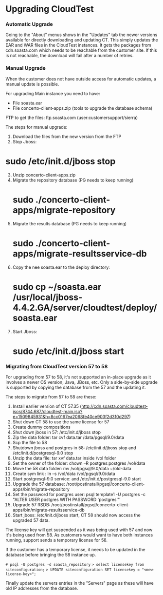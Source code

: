 # Upgrading CloudTest

### Automatic Upgrade
Going to the "About" menus shows in the "Updates" tab the newer versions available for directly downloading and updating CT. This simply updates the EAR and WAR files in the CloudTest instances. It gets the packages from cdn.soasta.com which needs to be reachable from the customer site. If this is not reachable, the download will fail after a number of retries.

### Manual Upgrade
When the customer does not have outside access for automatic updates, a manual update is possible.

For upgrading Main instance you need to have:
  - File soasta.ear
  - File concerto-client-apps.zip (tools to upgrade the database schema)

FTP to get the files: ftp.soasta.com (user:customersupport/sierra)

The steps for manual upgrade:

1. Download the files from the new version from the FTP
2. Stop Jboss:
  # sudo /etc/init.d/jboss stop
3. Unzip concerto-client-apps.zip
4. Migrate the repository database (PG needs to keep running)
   # sudo ./concerto-client-apps/migrate-repository
5. Migrate the results database (PG needs to keep running)
   # sudo ./concerto-client-apps/migrate-resultsservice-db
6. Copy the nee soasta.ear to the deploy directory:
   # sudo cp ~/soasta.ear /usr/local/jboss-4.4.2.GA/server/cloudtest/deploy/soasta.ear
7. Start Jboss:
   # sudo /etc/init.d/jboss start

### Migrating from CloudTest version 57 to 58
For upgrading from 57 to 58, it's not supported an in-place upgrade as it involves a newer OS version, Java, JBoss, etc. Only a side-by-side upgrade is supported by copying the database from the 57 and the updating it.

The steps to migrate from 57 to 58 are these:

1. Install earlier version of CT 57.35 (http://cdn.soasta.com/cloudtest-isos/8744.687/cloudtest-main.iso?e=1509845931&h=8cc0167ea2068fe40ce903f2d310d297)
2. Shut down CT 58 to use the same license for 57
3. Create dummy compositions
4.  Shut down jboss in 57: /etc/init.d/jboss stop
5.  Zip the data folder: tar cvf data.tar /data/pgsql/9.0/data
6.  Scp the file to 58
7.  Shutdown jboss and postgres in 58: /etc/init.d/jboss stop and /etc/init.d/postgresql-9.0 stop
8.  Unzip the data file: tar xvf data.tar inside /vol folder
9.  Set the owner of the folder: chown –R postgres:postgres /vol/data
10. Move the 58 data folder: mv /vol/pgsql/9.0/data ~/old-data
11. Create sym link : ln –s /vol/data /vol/pgsql/9.0/data
12. Start postgresql-9.0 service: and /etc/init.d/postgresql-9.0 start
13. Upgrade the 57 database: /root/postinstall/pgsql/concerto-client-apps/bin/migrate-repository
14. Set the password for postgres user: psql template1 -U postgres -c "ALTER USER postgres WITH PASSWORD 'postgres'"
15. Upgrade 57 RSDB: /root/postinstall/pgsql/concerto-client-apps/bin/migrate-resultsservice-db
16. Start jboss: /etc/init.d/jboss start, CT 58 should now access the upgraded 57 data.

The license key will get suspended as it was being used with 57 and now it's being used from 58. As customers would want to have both instances running, support sends a temporary license for 58.

If the customer has a temporary license, it needs to be updated in the database before bringing the 58 instance up.

`# psql -U postgres -d soasta_repository`
`> select licensekey from siteconfiguration;`
`> UPDATE siteconfiguration SET licensekey = "<new-license-key>";`

Finally update the servers entries in the "Servers" page as these will have old IP addresses from the database.
